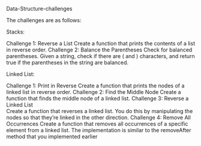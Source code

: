 Data-Structure-challenges

The challenges are as follows:

Stacks:

Challenge 1: Reverse a List 
Create a function that prints the contents of a list in reverse order.
Challenge 2: Balance the Parentheses 
Check for balanced parentheses. Given a string, check if there are ( and ) characters, and return true if the parentheses in the string are balanced. 

Linked List:

Challenge 1: Print in Reverse 
 Create a function that prints the nodes of a linked list in reverse order. 
Challenge 2: Find the Middle Node 
Create a function that finds the middle node of a linked list. 
Challenge 3: Reverse a Linked List  
Create a function that reverses a linked list. You do this by manipulating the nodes so that they’re linked in the other direction. 
Challenge 4: Remove All Occurrences 
Create a function that removes all occurrences of a specific element from a linked list. The implementation is similar to the removeAfter method that you implemented earlier
